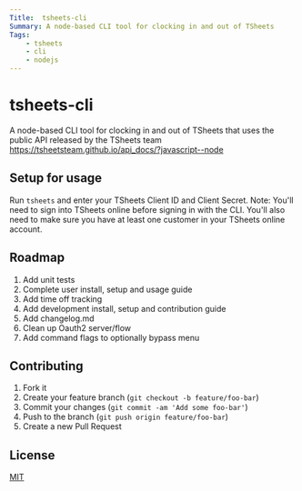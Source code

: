 ```yaml
---
Title:  tsheets-cli
Summary: A node-based CLI tool for clocking in and out of TSheets
Tags:
    - tsheets
    - cli
	- nodejs
---
```


# tsheets-cli
A node-based CLI tool for clocking in and out of TSheets that uses the public API released by the TSheets team https://tsheetsteam.github.io/api_docs/?javascript--node

## Setup for usage
Run `tsheets` and enter your TSheets Client ID and Client Secret. Note: You'll need to sign into TSheets online before signing in with the CLI. You'll also need to make sure you have at least one customer in your TSheets online account.

## Roadmap
1. Add unit tests
2. Complete user install, setup and usage guide
3. Add time off tracking
4. Add development install, setup and contribution guide
5. Add changelog.md
6. Clean up Oauth2 server/flow
7. Add command flags to optionally bypass menu

## Contributing
1. Fork it
2. Create your feature branch (`git checkout -b feature/foo-bar`)
3. Commit your changes (`git commit -am 'Add some foo-bar'`)
4. Push to the branch (`git push origin feature/foo-bar`)
5. Create a new Pull Request

## License
[MIT](https://choosealicense.com/licenses/mit/)
